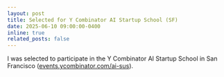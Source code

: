 ```yaml
---
layout: post
title: Selected for Y Combinator AI Startup School (SF)
date: 2025-06-10 09:00:00-0400
inline: true
related_posts: false
---
```


I was selected to participate in the Y Combinator AI Startup School in San Francisco ([events.ycombinator.com/ai-sus](https://events.ycombinator.com/ai-sus)).

